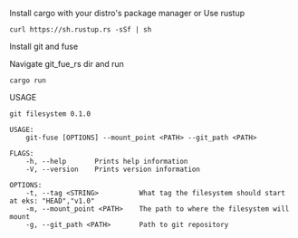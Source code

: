 Install cargo with your distro's package manager
or
Use rustup
```
curl https://sh.rustup.rs -sSf | sh
```

Install git and fuse

Navigate git_fue_rs dir and run
```
cargo run
```
USAGE
```
git filesystem 0.1.0

USAGE:
    git-fuse [OPTIONS] --mount_point <PATH> --git_path <PATH>

FLAGS:
    -h, --help       Prints help information
    -V, --version    Prints version information

OPTIONS:
    -t, --tag <STRING>          What tag the filesystem should start at eks: "HEAD","v1.0"
    -m, --mount_point <PATH>    The path to where the filesystem will mount
    -g, --git_path <PATH>       Path to git repository
```
